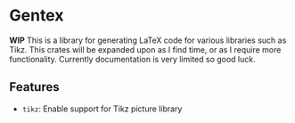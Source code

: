 # Gentex

**WIP**
This is a library for generating LaTeX code for various libraries such as Tikz. This crates will be expanded upon as I find time, or as I require more functionality. Currently documentation is very limited so good luck.

## Features

- `tikz`: Enable support for Tikz picture library

